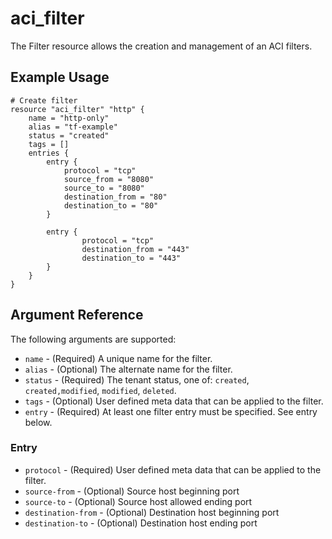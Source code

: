 # aci_filter

The Filter resource allows the creation and management of an ACI filters.

## Example Usage

```hcl
# Create filter
resource "aci_filter" "http" {
    name = "http-only"
    alias = "tf-example"    
    status = "created"
    tags = []
    entries {    
        entry {
            protocol = "tcp"
            source_from = "8080"
            source_to = "8080"
            destination_from = "80"
            destination_to = "80"
        }
        
        entry {
                protocol = "tcp"
                destination_from = "443"
                destination_to = "443"
        }
    }
}
```

## Argument Reference

The following arguments are supported:

* `name` - (Required) A unique name for the filter.
* `alias` - (Optional) The alternate name for the filter.
* `status` - (Required) The tenant status, one of: `created`, `created,modified`, `modified`, `deleted`.  
* `tags` - (Optional) User defined meta data that can be applied to the filter.
* `entry` - (Required) At least one filter entry must be specified. See entry below.

### Entry
* `protocol` - (Required) User defined meta data that can be applied to the filter.
* `source-from` - (Optional) Source host beginning port
* `source-to` - (Optional) Source host allowed ending port
* `destination-from` - (Optional) Destination host beginning port
* `destination-to` - (Optional) Destination host ending port